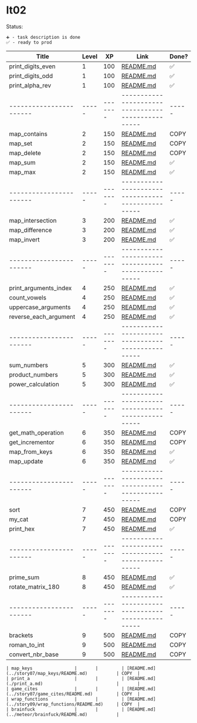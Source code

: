 # lt02

Status:

    ➕ - task description is done
    ✅ - ready to prod

| Title                   | Level | XP      | Link                                                 | Done? |
| ----------------------- | ----- | ------- | ---------------------------------------------------- | ----- |
| print_digits_even       | 1     | 100     | [README.md](./print_digits_even.md)                  | ✅    |
| print_digits_odd        | 1     | 100     | [README.md](./print_digits_odd.md)                   | ✅    |
| print_alpha_rev         | 1     | 100     | [README.md](./print_alpha_rev.md)                    | ✅    |
| ----------------------- | ----- | ------- | -------------------------------------------------    | ----- |
| map_contains            | 2     | 150     | [README.md](../story07/map_contains/README.md)       | COPY  |
| map_set                 | 2     | 150     | [README.md](../story07/map_set/README.md)            | COPY  |
| map_delete              | 2     | 150     | [README.md](../story07/map_delete/README.md)         | COPY  |
| map_sum                 | 2     | 150     | [README.md](./map_sum.md)                            | ✅    |
| map_max                 | 2     | 150     | [README.md](./map_max.md)                            | ✅    |
| ----------------------- | ----- | ------- | -------------------------------------------------    | ----- |
| map_intersection        | 3     | 200     | [README.md](./map_intersection.md)                   | ✅    |
| map_difference          | 3     | 200     | [README.md](./map_diff.md)                           | ✅    |
| map_invert              | 3     | 200     | [README.md](./map_invert.md)                         | ✅    |
| ----------------------- | ----- | ------- | -------------------------------------------------    | ----- |
| print_arguments_index   | 4     | 250     | [README.md](./print_arguments_index.md)              | ✅    |
| count_vowels            | 4     | 250     | [README.md](./count_vowels.md)                       | ✅    |
| uppercase_arguments     | 4     | 250     | [README.md](./uppercase_arguments.md)                | ✅    |
| reverse_each_argument   | 4     | 250     | [README.md](./reverse_each_argument.md)              | ✅    |
| ----------------------- | ----- | ------- | -------------------------------------------------    | ----- |
| sum_numbers             | 5     | 300     | [README.md](./sum_numbers.md)                        | ✅    |
| product_numbers         | 5     | 300     | [README.md](./product_numbers.md)                    | ✅    |
| power_calculation       | 5     | 300     | [README.md](./power_calculation.md)                  | ✅    |
| ----------------------- | ----- | ------- | -------------------------------------------------    | ----- |
| get_math_operation      | 6     | 350     | [README.md](../story09/get_math_operation/README.md) | COPY  |
| get_incrementor         | 6     | 350     | [README.md](../story09/get_incrementor/README.md)    | COPY  |
| map_from_keys           | 6     | 350     | [README.md](./map_from_keys.md)                      | ✅    |
| map_update              | 6     | 350     | [README.md](./map_update.md)                         | ✅    |
| ----------------------- | ----- | ------- | -------------------------------------------------    | ----- |
| sort                    | 7     | 450     | [README.md](../story09/sort/README.md)               | COPY  |
| my_cat                  | 7     | 450     | [README.md](../story08/my_cat/README.md)             | COPY  |
| print_hex               | 7     | 450     | [README.md](./print_hex.md)                          | ✅    |
| ----------------------- | ----- | ------- | -------------------------------------------------    | ----- |
| prime_sum               | 8     | 450     | [README.md](./prime_sum.md)                          | ✅    |
| rotate_matrix_180       | 8     | 450     | [README.md](./rotate_matrix_180.md)                  | ✅    |
| ----------------------- | ----- | ------- | -------------------------------------------------    | ----- |
| brackets                | 9     | 500     | [README.md](../story06/brackets/README.md)           | COPY  |
| roman_to_int            | 9     | 500     | [README.md](../story07/roman_to_int/README.md)       | COPY  |
| convert_nbr_base        | 9     | 500     | [README.md](../story05/convert_nbr_base/README.md)   | COPY  |

```
| map_keys                |       |         | [README.md](../story07/map_keys/README.md)           | COPY  |
| print_a                 |       |         | [README.md](./print_a.md)                            |       |
| game_cites              |       |         | [README.md](../story07/game_cites/README.md)         | COPY  |
| wrap_functions          |       |         | [README.md](../story09/wrap_functions/README.md)     | COPY  |
| brainfuck               |       |         | [README.md](../meteor/brainfuck/README.md)           |
```
